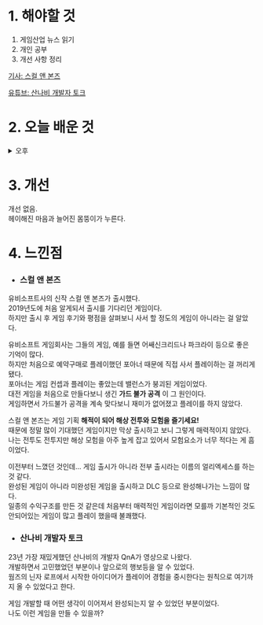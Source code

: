 
# 1. 해야할 것

1. 게임산업 뉴스 읽기 
2. 개인 공부  
3. 개선 사항 정리

[기사: 스컬 앤 본즈](https://www.gamemeca.com/view.php?gid=1745966)

[유튜브: 산나비 개발자 토크](https://www.youtube.com/watch?v=HPviT55uN5E)


# 2. 오늘 배운 것

<details>
<summary>오후</summary>

스토리를 엮어갈 때 캐릭터를 먼저 설정하고 배치한다.\
캐릭터를 만들때 스토리에 맞게 필요한 위치에 역할을 그린다.

달걀이 먼저냐 닭이 먼저냐지만 결국 캐릭터를 먼저 만들고 사건을 구성하는 것이 개연성이 높다.
</details>




# 3. 개선


개선 없음.\
헤이해진 마음과 늘어진 몸뚱이가 누른다.


# 4. 느낀점

* ### 스컬 앤 본즈
유비소프트사의 신작 스컬 앤 본즈가 출시했다.\
2019년도에 처음 알게되서 출시를 기다리던 게임이다.\
하지만 출시 후 게임 후기와 평점을 살펴보니 사서 할 정도의 게임이 아니라는 걸 알았다.

유비소프트 게임회사는 그들의 게임, 예를 들면 어쌔신크리드나 파크라이 등으로 좋은 기억이 많다.\
하지만 처음으로 예약구매로 플레이했던 포아너 때문에 직접 사서 플레이하는 걸 꺼리게 됐다.\
포아너는 게임 컨셉과 플레이는 좋았는데 밸런스가 붕괴된 게임이었다.\
대전 게임을 처음으로 만들다보니 생긴 __가드 불가 공격__ 이 그 원인이다.\
게임하면서 가드불가 공격을 계속 맞다보니 재미가 없어졌고 플레이를 하지 않았다.

스컬 앤 본즈는 게임 기획 __해적이 되어 해상 전투와 모험을 즐기세요!__\
때문에 정말 많이 기대했던 게임이지만 막상 출시하고 보니 그렇게 매력적이지 않았다.\
나는 전투도 전투지만 해상 모험을 아주 높게 잡고 있어서 모험요소가 너무 적다는 게 흠이었다.

이전부터 느꼈던 것인데... 게임 출시가 아니라 전부 출시라는 이름의 얼리엑세스를 하는 것 같다.\
완성된 게임이 아니라 미완성된 게임을 출시하고 DLC 등으로 완성해나가는 느낌이 많다.\
일종의 수익구조를 만든 것 같은데 처음부터 매력적인 게임이라면 모를까 기본적인 것도 안되어있는 게임이 많고 플레이 했을때 불쾌했다.

* ### 산나비 개발자 토크
23년 가장 재밌게했던 산나비의 개발자 QnA가 영상으로 나왔다.\
개발하면서 고민했었던 부분이나 앞으로의 행보등을 알 수 있었다.\
웜즈의 닌자 로프에서 시작한 아이디어가 플레이어 경험을 중시한다는 원칙으로 여기까지 올 수 있었다고 한다.

게임 개발할 때 어떤 생각이 이어져서 완성되는지 알 수 있었던 부분이었다.\
나도 이런 게임을 만들 수 있을까?
